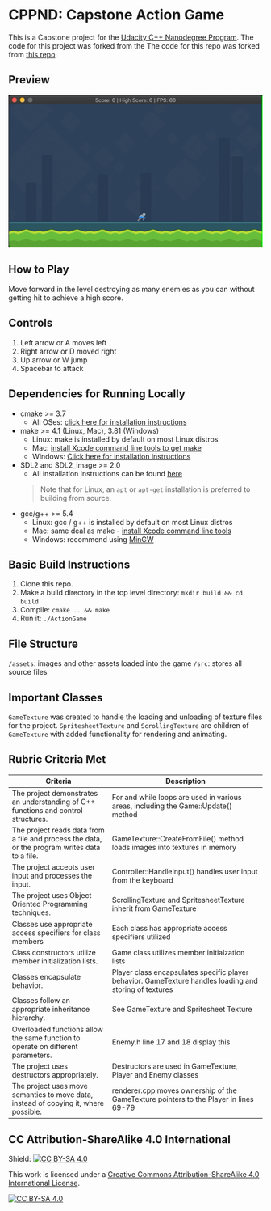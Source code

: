 # CPPND: Capstone Action Game

This is a Capstone project for the [Udacity C++ Nanodegree Program](https://www.udacity.com/course/c-plus-plus-nanodegree--nd213). The code for this project was forked from the  The code for this repo was forked from [this repo](https://github.com/udacity/CppND-Capstone-Snake-Game).

## Preview

<img src="assets/preview.gif"/>

## How to Play
Move forward in the level destroying as many enemies as you can without getting hit to achieve a high score.

## Controls

1. Left arrow or A moves left
2. Right arrow or D moved right
3. Up arrow or W jump
4. Spacebar to attack

## Dependencies for Running Locally

* cmake >= 3.7
  * All OSes: [click here for installation instructions](https://cmake.org/install/)
* make >= 4.1 (Linux, Mac), 3.81 (Windows)
  * Linux: make is installed by default on most Linux distros
  * Mac: [install Xcode command line tools to get make](https://developer.apple.com/xcode/features/)
  * Windows: [Click here for installation instructions](http://gnuwin32.sourceforge.net/packages/make.htm)
* SDL2 and SDL2_image >= 2.0 
  * All installation instructions can be found [here](https://wiki.libsdl.org/Installation)
  >Note that for Linux, an `apt` or `apt-get` installation is preferred to building from source. 
* gcc/g++ >= 5.4
  * Linux: gcc / g++ is installed by default on most Linux distros
  * Mac: same deal as make - [install Xcode command line tools](https://developer.apple.com/xcode/features/)
  * Windows: recommend using [MinGW](http://www.mingw.org/)

## Basic Build Instructions

1. Clone this repo.
2. Make a build directory in the top level directory: `mkdir build && cd build`
3. Compile: `cmake .. && make`
4. Run it: `./ActionGame`

## File Structure
`/assets`: images and other assets loaded into the game
`/src`: stores all source files

 ## Important Classes
 `GameTexture` was created to handle the loading and unloading of texture files for the project.
 `SpritesheetTexture` and `ScrollingTexture` are children of `GameTexture` with added functionality for rendering and animating.

 ## Rubric Criteria Met
 | Criteria | Description |
 | -------- | ----------- |
 | The project demonstrates an understanding of C++ functions and control structures.| For and while loops are used in various areas, including the Game::Update() method |
 | The project reads data from a file and process the data, or the program writes data to a file. | GameTexture::CreateFromFile() method loads images into textures in memory |
 | The project accepts user input and processes the input. | Controller::HandleInput() handles user input from the keyboard |
 | The project uses Object Oriented Programming techniques. | ScrollingTexture and SpritesheetTexture inherit from GameTexture |
 | Classes use appropriate access specifiers for class members | Each class has appropriate access specifiers utilized |
 | Class constructors utilize member initialization lists. | Game class utilizes member initialzation lists |
 | Classes encapsulate behavior. | Player class encapsulates specific player behavior. GameTexture handles loading and storing of textures |
 | Classes follow an appropriate inheritance hierarchy. | See GameTexture and Spritesheet Texture |
 | Overloaded functions allow the same function to operate on different parameters. | Enemy.h line 17 and 18 display this |
 | The project uses destructors appropriately. | Destructors are used in GameTexture, Player and Enemy classes |
 | The project uses move semantics to move data, instead of copying it, where possible. | renderer.cpp moves ownership of the GameTexture pointers to the Player in lines 69-79 |

## CC Attribution-ShareAlike 4.0 International

Shield: [![CC BY-SA 4.0][cc-by-sa-shield]][cc-by-sa]

This work is licensed under a
[Creative Commons Attribution-ShareAlike 4.0 International License][cc-by-sa].

[![CC BY-SA 4.0][cc-by-sa-image]][cc-by-sa]

[cc-by-sa]: http://creativecommons.org/licenses/by-sa/4.0/
[cc-by-sa-image]: https://licensebuttons.net/l/by-sa/4.0/88x31.png
[cc-by-sa-shield]: https://img.shields.io/badge/License-CC%20BY--SA%204.0-lightgrey.svg
